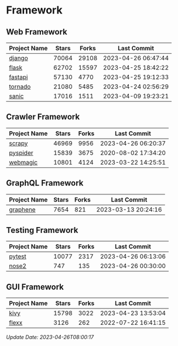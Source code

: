 # Framework

## Web Framework
| Project Name | Stars | Forks | Last Commit |
| ------------ | ----- | ----- | ----------- |
| [django](https://github.com/django/django) | 70064 | 29108 | 2023-04-26 06:47:44 |
| [flask](https://github.com/pallets/flask) | 62702 | 15597 | 2023-04-25 18:42:22 |
| [fastapi](https://github.com/tiangolo/fastapi) | 57130 | 4770 | 2023-04-25 19:12:33 |
| [tornado](https://github.com/tornadoweb/tornado) | 21080 | 5485 | 2023-04-24 02:56:29 |
| [sanic](https://github.com/sanic-org/sanic) | 17016 | 1511 | 2023-04-09 19:23:21 |

## Crawler Framework
| Project Name | Stars | Forks | Last Commit |
| ------------ | ----- | ----- | ----------- |
| [scrapy](https://github.com/scrapy/scrapy) | 46969 | 9956 | 2023-04-26 06:20:37 |
| [pyspider](https://github.com/binux/pyspider) | 15839 | 3675 | 2020-08-02 17:34:20 |
| [webmagic](https://github.com/code4craft/webmagic) | 10801 | 4124 | 2023-03-22 14:25:51 |

## GraphQL Framework
| Project Name | Stars | Forks | Last Commit |
| ------------ | ----- | ----- | ----------- |
| [graphene](https://github.com/graphql-python/graphene) | 7654 | 821 | 2023-03-13 20:24:16 |

## Testing Framework
| Project Name | Stars | Forks | Last Commit |
| ------------ | ----- | ----- | ----------- |
| [pytest](https://github.com/pytest-dev/pytest) | 10077 | 2317 | 2023-04-26 06:13:06 |
| [nose2](https://github.com/nose-devs/nose2) | 747 | 135 | 2023-04-26 00:30:00 |

## GUI Framework
| Project Name | Stars | Forks | Last Commit |
| ------------ | ----- | ----- | ----------- |
| [kivy](https://github.com/kivy/kivy) | 15798 | 3022 | 2023-04-23 13:53:04 |
| [flexx](https://github.com/flexxui/flexx) | 3126 | 262 | 2022-07-22 16:41:15 |

*Update Date: 2023-04-26T08:00:17*